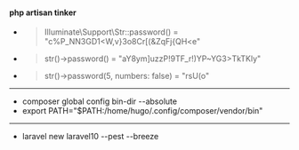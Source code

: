#### php artisan tinker

- > Illuminate\Support\Str::password() = "c%P_NN3GD1<W,v}3o8Cr[(&ZqFj{QH<e"

- > str()->password() = "aY8ym]uzzP\!9TF_r!)YP~YG3>TkTKly"

- > str()->password(5, numbers: false) = "rsU(o"


-------------------------------------------------
- composer global config bin-dir --absolute
- export PATH="$PATH:/home/hugo/.config/composer/vendor/bin"

-------------------------------------------------
- laravel new laravel10 --pest --breeze
